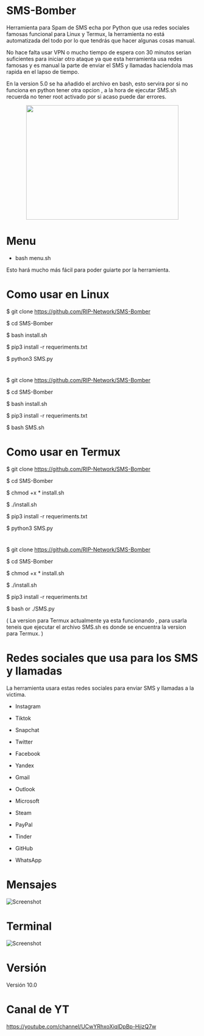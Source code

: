 # SMS-Bomber
Herramienta para Spam de SMS echa por Python que usa redes sociales famosas funcional para Linux y Termux, la herramienta no está automatizada del todo por lo que tendrás que hacer algunas cosas manual.

No hace falta usar VPN o mucho tiempo de espera con 30 minutos serian suficientes para iniciar otro ataque ya que esta herramienta usa redes famosas y es manual la parte de enviar el SMS y llamadas haciendola mas rapida en el lapso de tiempo.

En la version 5.0 se ha añadido el archivo en bash, esto servira por si no funciona en python tener otra opcion , a la hora de ejecutar SMS.sh recuerda no tener root activado por si acaso puede dar errores.


<p align="center"> <img width="400" height="300" src="https://github.com/RIP-Network/SMS-Bomber/blob/main/calavera.gif"> </p>

# Menu 

* bash menu.sh

Esto hará mucho más fácil para poder guiarte por la herramienta.

# Como usar en Linux 

$ git clone https://github.com/RIP-Network/SMS-Bomber

$ cd SMS-Bomber

$ bash install.sh

$ pip3 install -r requeriments.txt

$ python3 SMS.py

#

$ git clone https://github.com/RIP-Network/SMS-Bomber

$ cd SMS-Bomber

$ bash install.sh

$ pip3 install -r requeriments.txt

$ bash SMS.sh

# Como usar en Termux

$ git clone https://github.com/RIP-Network/SMS-Bomber

$ cd SMS-Bomber

$ chmod +x * install.sh

$ ./install.sh

$ pip3 install -r requeriments.txt

$ python3 SMS.py

#

$ git clone https://github.com/RIP-Network/SMS-Bomber

$ cd SMS-Bomber

$ chmod +x * install.sh

$ ./install.sh

$ pip3 install -r requeriments.txt

$ bash or ./SMS.py

( La version para Termux actualmente ya esta funcionando , para usarla teneis que ejecutar el archivo SMS.sh es donde se encuentra la version para Termux. )

# Redes sociales que usa para los SMS y llamadas

La herramienta usara estas redes sociales para enviar SMS y llamadas a la victima. 

* Instagram

* Tiktok

* Snapchat

* Twitter

* Facebook 

* Yandex

* Gmail

* Outlook 

* Microsoft 

* Steam

* PayPal

* Tinder

* GitHub 

* WhatsApp 

# Mensajes 

![Screenshot](mensajes.png)

# Terminal

![Screenshot](terminal.png)

# Versión

Versión 10.0

# Canal de YT

https://youtube.com/channel/UCwYRhxoXiqlDpBp-HjjzQ7w
